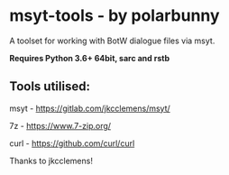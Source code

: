 msyt-tools - by polarbunny
==========

A toolset for working with BotW dialogue files via msyt.

**Requires Python 3.6+ 64bit, sarc and rstb**

Tools utilised:
---------------

msyt - https://gitlab.com/jkcclemens/msyt/
  
7z - https://www.7-zip.org/

curl - https://github.com/curl/curl

Thanks to jkcclemens!
